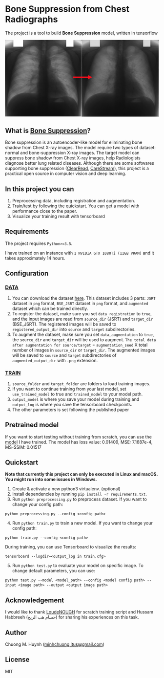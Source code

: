 # Bone Suppression from Chest Radiographs

The project is a tool to build **Bone Suppression** model, written in tensorflow

<img src="description.png" alt="CAM example image"/>

## What is [Bone Suppression](https://www.researchgate.net/publication/320252756_Deep_learning_models_for_bone_suppression_in_chest_radiographs?enrichId=rgreq-7b19be48d9763ea61b22252eaf96edca-XXX&enrichSource=Y292ZXJQYWdlOzMyMDI1Mjc1NjtBUzo1ODQ1MzY0NDY0ODAzODRAMTUxNjM3NTc1NzU5Nw%3D%3D&el=1_x_3&_esc=publicationCoverPdf)?
Bone suppression is an autoencoder-like model for eliminating bone shadow from Chest X-ray images. The model require two types of dataset: normal  and bone-suppression X-ray images. The target model can suppress bone shadow from Chest X-ray images, help Radiologists diagnose better lung related diseases. Although there are some softwares supporting bone suppression ([ClearRead](https://www.riveraintech.com/clearread-xray/), [CareStream](https://www.itnonline.com/content/carestream%E2%80%99s-new-bone-suppression-software-receives-fda-clearance)), this project is a practical open source in computer vision and deep learning.

## In this project you can
1. Preprocessing data, including registration and augmentation.
2. Train/test by following the quickstart. You can get a model with performance close to the paper.
3. Visualize your training result with tensorboard

## Requirements
The project requires `Python>=3.5`.

I have trained on an instance with `1 NVIDIA GTX 1080Ti (11GB VRAM)` and it takes approximately 14 hours.

## Configuration
### [DATA](config/data_preprocessing.cfg)
1. You can download the dataset [here](https://www.kaggle.com/hmchuong/xray-bone-shadow-supression). This dataset includes 3 parts: `JSRT` dataset in `png` format, `BSE_JSRT` dataset in `png` format, and `augmented` dataset which can be trained directly.
2. To register the dataset, make sure you set `data_registration` to `true`, and the input images are read from `source_dir` (JSRT) and `target_dir` (BSE_JSRT). The registered images will be saved to `registered_output_dir` into `source` and `target` subdirectories.
3. To augment the dataset, make sure you set `data_augmentation` to `true`, the `source_dir` and `target_dir` will be used to augment. `The total data after augmentation for source/target` = `augmentation_seed` X total number of images in `source_dir` or `target_dir`. The augmented images will be saved to `source` and `target` subdirectories of `augmented_output_dir` with `.png` extension.

### [TRAIN](config/train.cfg)
1. `source_folder` and `target_folder` are folders to load training images.
4. If you want to continue training from your last model, set `use_trained_model` to true and `trained_model` to your model path.
5. `output_model` is where you save your model during training and `output_log` is where you save the tensorboard checkpoints.
6. The other parameters is set following the published paper

## Pretrained model
If you want to start testing without training from scratch, you can use the [model](/model) I have trained. The model has loss value: 0.01409, MSE: 7.1687e-4, MS-SSIM: 0.01517

## Quickstart
**Note that currently this project can only be executed in Linux and macOS. You might run into some issues in Windows.**
1. Create & activate a new python3 virtualenv. (optional)
2. Install dependencies by running `pip install -r requirements.txt`.
3. Run `python preprocessing.py` to preprocess dataset. If you want to change your config path:
```
python preprocessing.py --config <config path>
```
4. Run `python train.py` to train a new model. If you want to change your config path:
```
python train.py --config <config path>
```
During training, you can use Tensorboard to visualize the results:
```
tensorboard --logdir=<output_log in train.cfg>
```
5. Run `python test.py` to evaluate your model on specific image. To change default parameters, you can use:
```
python test.py --model <model_path> --config <model config path> --input <image path> --output <output image path>
```

## Acknowledgement
I would like to thank [LoudeNOUGH](https://github.com/LoudeNOUGH/bone-suppression) for scratch training script and Hussam Habbreeh (حسام هب الريح) for sharing his experiences on this task.

## Author
Chuong M. Huynh (minhchuong.itus@gmail.com)

## License
MIT
